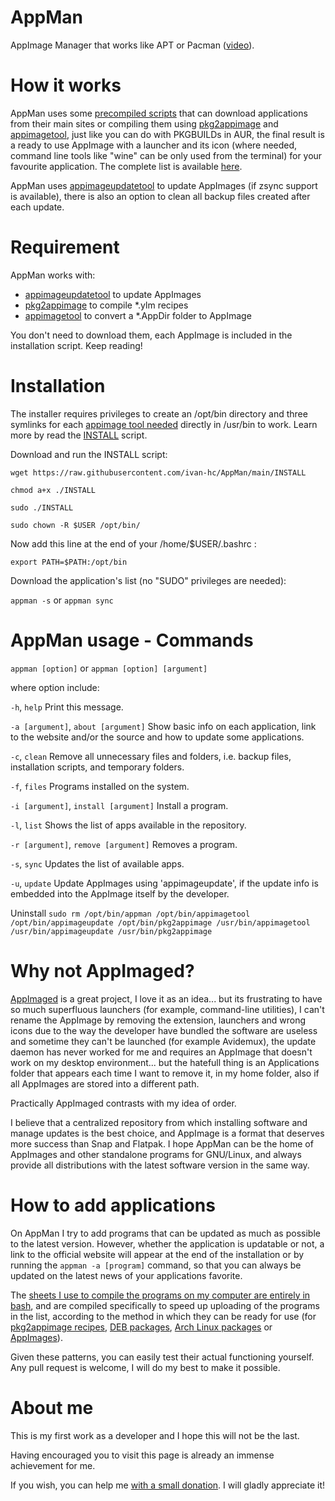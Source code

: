# AppMan
AppImage Manager that works like APT or Pacman ([video](https://www.youtube.com/watch?v=H4XTYBV__1s)).

# How it works
AppMan uses some [precompiled scripts](https://github.com/ivan-hc/AppMan/tree/main/applications) that can download applications from their main sites or compiling them using [pkg2appimage](https://github.com/AppImage/pkg2appimage) and [appimagetool](https://github.com/AppImage/AppImageKit), just like you can do with PKGBUILDs in AUR, the final result is a ready to use AppImage with a launcher and its icon (where needed, command line tools like "wine" can be only used from the terminal) for your favourite application. The complete list is available [here](https://github.com/ivan-hc/AppMan/tree/main/applications).

AppMan uses [appimageupdatetool](https://github.com/AppImage/AppImageUpdate) to update AppImages (if zsync support is available), there is also an option to clean all backup files created after each update.

# Requirement
AppMan works with:
- [appimageupdatetool](https://github.com/AppImage/AppImageUpdate) to update AppImages
- [pkg2appimage](https://github.com/AppImage/pkg2appimage) to compile *.ylm recipes
- [appimagetool](https://github.com/AppImage/AppImageKit) to convert a *.AppDir folder to AppImage

You don't need to download them, each AppImage is included in the installation script. Keep reading!

# Installation
The installer requires privileges to create an /opt/bin directory and three symlinks for each [appimage tool needed](https://github.com/ivan-hc/AppMan/tree/main/appimage-tools) directly in /usr/bin to work. Learn more by read the [INSTALL](https://raw.githubusercontent.com/ivan-hc/AppMan/main/INSTALL) script.

Download and run the INSTALL script:

`wget https://raw.githubusercontent.com/ivan-hc/AppMan/main/INSTALL`

`chmod a+x ./INSTALL`

`sudo ./INSTALL`

`sudo chown -R $USER /opt/bin/`

Now add this line at the end of your /home/$USER/.bashrc :

`export PATH=$PATH:/opt/bin`

Download the application's list (no "SUDO" privileges are needed):

`appman -s` or `appman sync`


# AppMan usage - Commands
`appman [option]`  or `appman [option] [argument]`
 
 where option include:
 
  `-h`, `help`	Print this message.

  `-a [argument]`, `about [argument]` Show basic info on each application, link to the website and/or the source and how to update some applications.

  `-c`, `clean`	Remove all unnecessary files and folders, i.e. backup	files, installation scripts, and temporary folders.
  
  `-f`, `files`	Programs installed on the system.
  
  `-i [argument]`, `install [argument]` 	Install a program.
  
  `-l`, `list`	Shows the list of apps available in the repository.
  
  `-r [argument]`, `remove [argument]`	Removes a program.
  
  `-s`, `sync`	Updates the list of available apps.
  
  `-u`, `update`	Update AppImages using 'appimageupdate', if the update info is embedded into the AppImage itself by the developer.
  

Uninstall
`sudo rm /opt/bin/appman /opt/bin/appimagetool /opt/bin/appimageupdate /opt/bin/pkg2appimage /usr/bin/appimagetool /usr/bin/appimageupdate /usr/bin/pkg2appimage`


# Why not AppImaged?
[AppImaged](https://github.com/probonopd/go-appimage) is a great project, I love it as an idea... but its frustrating to have so much superfluous launchers (for example, command-line utilities), I can't rename the AppImage by removing the extension, launchers and wrong icons due to the way the developer have bundled the software are useless and sometime they can't be launched (for example Avidemux), the update daemon has never worked for me and requires an AppImage that doesn't work on my desktop environment... but the hatefull thing is an Applications folder that appears each time I want to remove it, in my home folder, also if all AppImages are stored into a different path.

Practically AppImaged contrasts with my idea of order.

I believe that a centralized repository from which installing software and manage updates is the best choice, and AppImage is a format that deserves more success than Snap and Flatpak. I hope AppMan can be the home of AppImages and other standalone programs for GNU/Linux, and always provide all distributions with the latest software version in the same way.


# How to add applications
On AppMan I try to add programs that can be updated as much as possible to the latest version. However, whether the application is updatable or not, a link to the official website will appear at the end of the installation or by running the `appman -a [program]` command, so that you can always be updated on the latest news of your applications favorite.

The [sheets I use to compile the programs on my computer are entirely in bash](https://github.com/ivan-hc/AppMan/tree/main/models), and are compiled specifically to speed up uploading of the programs in the list, according to the method in which they can be ready for use (for [pkg2appimage recipes](https://github.com/ivan-hc/AppMan/main/models/PKG2APPIMAGE-installer), [DEB packages](https://github.com/ivan-hc/AppMan/main/models/LOCALDEB-installer), [Arch Linux packages](https://github.com/ivan-hc/AppMan/main/models/LOCALARCH-installer) or [AppImages](https://github.com/ivan-hc/AppMan/main/models/WGETSIMPLE-installer)).

Given these patterns, you can easily test their actual functioning yourself. Any pull request is welcome, I will do my best to make it possible.


# About me
This is my first work as a developer and I hope this will not be the last.

Having encouraged you to visit this page is already an immense achievement for me.

If you wish, you can help me [with a small donation](https://paypal.me/ivanalexhc). I will gladly appreciate it!
